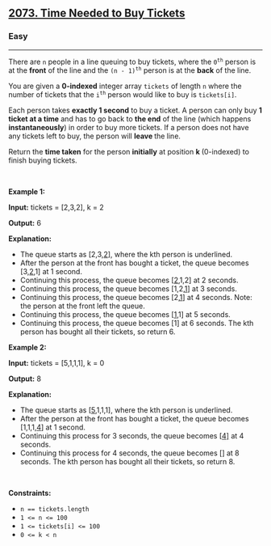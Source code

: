 <h2><a href="https://leetcode.com/problems/time-needed-to-buy-tickets">2073. Time Needed to Buy Tickets</a></h2><h3>Easy</h3><hr><p>There are <code>n</code> people in a line queuing to buy tickets, where the <code>0<sup>th</sup></code> person is at the <strong>front</strong> of the line and the <code>(n - 1)<sup>th</sup></code> person is at the <strong>back</strong> of the line.</p>

<p>You are given a <strong>0-indexed</strong> integer array <code>tickets</code> of length <code>n</code> where the number of tickets that the <code>i<sup>th</sup></code> person would like to buy is <code>tickets[i]</code>.</p>

<p>Each person takes <strong>exactly 1 second</strong> to buy a ticket. A person can only buy <strong>1 ticket at a time</strong> and has to go back to <strong>the end</strong> of the line (which happens <strong>instantaneously</strong>) in order to buy more tickets. If a person does not have any tickets left to buy, the person will <strong>leave </strong>the line.</p>

<p>Return the <strong>time taken</strong> for the person <strong>initially</strong> at position <strong>k</strong><strong> </strong>(0-indexed) to finish buying tickets.</p>

<p>&nbsp;</p>
<p><strong class="example">Example 1:</strong></p>

<div class="example-block">
<p><strong>Input:</strong> <span class="example-io">tickets = [2,3,2], k = 2</span></p>

<p><strong>Output:</strong> <span class="example-io">6</span></p>

<p><strong>Explanation:</strong></p>

<ul>
	<li>The queue starts as [2,3,<u>2</u>], where the kth person is underlined.</li>
	<li>After the person at the front has bought a ticket, the queue becomes [3,<u>2</u>,1] at 1 second.</li>
	<li>Continuing this process, the queue becomes [<u>2</u>,1,2] at 2 seconds.</li>
	<li>Continuing this process, the queue becomes [1,2,<u>1</u>] at 3 seconds.</li>
	<li>Continuing this process, the queue becomes [2,<u>1</u>] at 4 seconds. Note: the person at the front left the queue.</li>
	<li>Continuing this process, the queue becomes [<u>1</u>,1] at 5 seconds.</li>
	<li>Continuing this process, the queue becomes [1] at 6 seconds. The kth person has bought all their tickets, so return 6.</li>
</ul>
</div>

<p><strong class="example">Example 2:</strong></p>

<div class="example-block">
<p><strong>Input:</strong> <span class="example-io">tickets = [5,1,1,1], k = 0</span></p>

<p><strong>Output:</strong> <span class="example-io">8</span></p>

<p><strong>Explanation:</strong></p>

<ul>
	<li>The queue starts as [<u>5</u>,1,1,1], where the kth person is underlined.</li>
	<li>After the person at the front has bought a ticket, the queue becomes [1,1,1,<u>4</u>] at 1 second.</li>
	<li>Continuing this process for 3 seconds, the queue becomes [<u>4]</u> at 4 seconds.</li>
	<li>Continuing this process for 4 seconds, the queue becomes [] at 8 seconds. The kth person has bought all their tickets, so return 8.</li>
</ul>
</div>

<p>&nbsp;</p>
<p><strong>Constraints:</strong></p>

<ul>
	<li><code>n == tickets.length</code></li>
	<li><code>1 &lt;= n &lt;= 100</code></li>
	<li><code>1 &lt;= tickets[i] &lt;= 100</code></li>
	<li><code>0 &lt;= k &lt; n</code></li>
</ul>
